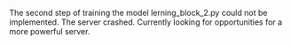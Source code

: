 The second step of training the model lerning_block_2.py could not be implemented. The server crashed.
Currently looking for opportunities for a more powerful server.
